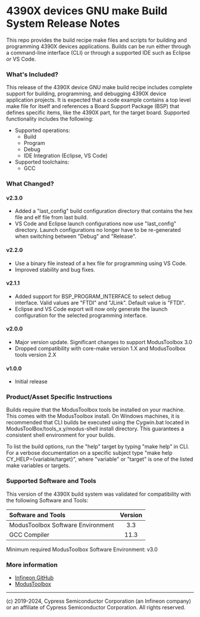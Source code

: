 # 4390X devices GNU make Build System Release Notes
This repo provides the build recipe make files and scripts for building and programming 4390X devices applications. Builds can be run either through a command-line interface (CLI) or through a supported IDE such as Eclipse or VS Code.

### What's Included?
This release of the 4390X device GNU make build recipe includes complete support for building, programming, and debugging 4390X device application projects. It is expected that a code example contains a top level make file for itself and references a Board Support Package (BSP) that defines specific items, like the 4390X part, for the target board. Supported functionality includes the following:

* Supported operations:
    * Build
    * Program
    * Debug
    * IDE Integration (Eclipse, VS Code)
* Supported toolchains:
    * GCC

### What Changed?
#### v2.3.0
* Added a "last_config" build configuration directory that contains the hex file and elf file from last build.
* VS Code and Eclipse launch configurations now use "last_config" directory. Launch configurations no longer have to be re-generated when switching between "Debug" and "Release".

#### v2.2.0
* Use a binary file instead of a hex file for programming using VS Code.
* Improved stability and bug fixes.

#### v2.1.1
* Added support for BSP_PROGRAM_INTERFACE to select debug interface. Valid values are "FTDI" and "JLink". Default value is "FTDI".
* Eclipse and VS Code export will now only generate the launch configuration for the selected programming interface.

#### v2.0.0
* Major version update. Significant changes to support ModusToolbox 3.0
* Dropped compatibility with core-make version 1.X and ModusToolbox tools version 2.X

#### v1.0.0
* Initial release

### Product/Asset Specific Instructions
Builds require that the ModusToolbox tools be installed on your machine. This comes with the ModusToolbox install. On Windows machines, it is recommended that CLI builds be executed using the Cygwin.bat located in ModusToolBox/tools\_x.y/modus-shell install directory. This guarantees a consistent shell environment for your builds.

To list the build options, run the "help" target by typing "make help" in CLI. For a verbose documentation on a specific subject type "make help CY\_HELP={variable/target}", where "variable" or "target" is one of the listed make variables or targets.

### Supported Software and Tools
This version of the 4390X build system was validated for compatibility with the following Software and Tools:

| Software and Tools                        | Version |
| :---                                      | :----:  |
| ModusToolbox Software Environment         | 3.3     |
| GCC Compiler                              | 11.3    |

Minimum required ModusToolbox Software Environment: v3.0

### More information
* [Infineon GitHub](https://github.com/Infineon)
* [ModusToolbox](https://www.infineon.com/cms/en/design-support/tools/sdk/modustoolbox-software)

---
(c) 2019-2024, Cypress Semiconductor Corporation (an Infineon company) or an affiliate of Cypress Semiconductor Corporation. All rights reserved.

